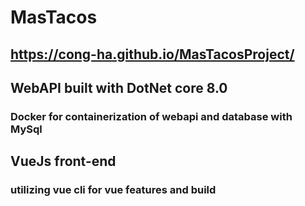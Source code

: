 # MasTacos
## https://cong-ha.github.io/MasTacosProject/
## WebAPI built with DotNet core 8.0
### Docker for containerization of webapi and database with MySql
## VueJs front-end
### utilizing vue cli for vue features and build
